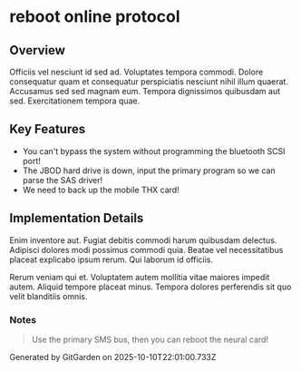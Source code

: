# reboot online protocol

## Overview
Officiis vel nesciunt id sed ad. Voluptates tempora commodi. Dolore consequatur quam et consequatur perspiciatis nesciunt nihil illum quaerat. Accusamus sed sed magnam eum. Tempora dignissimos quibusdam aut sed. Exercitationem tempora quae.

## Key Features
- You can't bypass the system without programming the bluetooth SCSI port!
- The JBOD hard drive is down, input the primary program so we can parse the SAS driver!
- We need to back up the mobile THX card!

## Implementation Details
Enim inventore aut. Fugiat debitis commodi harum quibusdam delectus. Adipisci dolores modi possimus commodi quia. Beatae vel necessitatibus placeat explicabo ipsum rerum. Qui laborum id officiis.
 Rerum veniam qui et. Voluptatem autem mollitia vitae maiores impedit autem. Aliquid tempore placeat minus. Tempora dolores perferendis sit quo velit blanditiis omnis.

### Notes
> Use the primary SMS bus, then you can reboot the neural card!

Generated by GitGarden on 2025-10-10T22:01:00.733Z